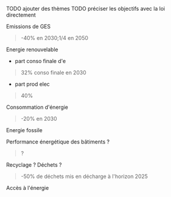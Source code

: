 
TODO ajouter des thèmes
TODO préciser les objectifs avec la loi directement

Emissions de GES 
> -40% en 2030;1/4 en 2050

Energie renouvelable
- part conso finale d'e
> 32% conso finale en 2030 

- part prod elec 
> 40% 

Consommation d'énergie
> -20% en 2030

Energie fossile

Performance énergétique des bâtiments ?
> ?

Recyclage ? Déchets ?
> -50% de déchets mis en décharge à l'horizon 2025

Accès à l'énergie

